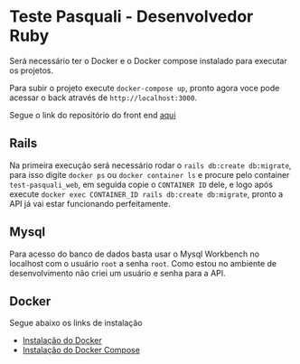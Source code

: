 # Teste Pasquali - Desenvolvedor Ruby

Será necessário ter o Docker e o Docker compose instalado para executar os projetos.

Para subir o projeto execute `docker-compose up`, pronto agora voce pode acessar o back através de `http://localhost:3000`.

Segue o link do repositório do front end 
[aqui](https://github.com/diegomelo182/teste-pasquali-angular)

## Rails

Na primeira execução será necessário rodar o `rails db:create db:migrate`, para isso digite `docker ps` ou `docker container ls` e procure pelo container `test-pasquali_web`, em seguida copie o `CONTAINER ID` dele, e logo após execute `docker exec CONTAINER_ID rails db:create db:migrate`, pronto a API já vai estar funcionando perfeitamente.

## Mysql

Para acesso do banco de dados basta usar o Mysql Workbench no localhost com o usuário `root` a senha `root`. Como estou no ambiente de desenvolvimento não criei um usuário e senha para a API.

## Docker

Segue abaixo os links de instalação

* [Instalação do Docker](https://docs.docker.com/install/)
* [Instalação do Docker Compose](https://docs.docker.com/compose/install/)
